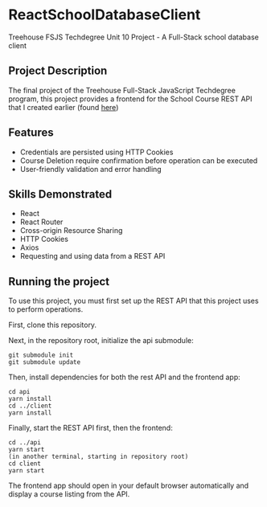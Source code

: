 # ReactSchoolDatabaseClient
Treehouse FSJS Techdegree Unit 10 Project - A Full-Stack school database client

## Project Description
The final project of the Treehouse Full-Stack JavaScript Techdegree program, this project provides a frontend for the School Course REST API that I created earlier (found [here](https://github.com/ZTMowrer947/SchoolDatabaseAPI))

## Features
- Credentials are persisted using HTTP Cookies
- Course Deletion require confirmation before operation can be executed
- User-friendly validation and error handling

## Skills Demonstrated
- React
- React Router
- Cross-origin Resource Sharing
- HTTP Cookies
- Axios
- Requesting and using data from a REST API

## Running the project
To use this project, you must first set up the REST API that this project uses to perform operations.

First, clone this repository.

Next, in the repository root, initialize the api submodule:
```
git submodule init
git submodule update
```

Then, install dependencies for both the rest API and the frontend app:
```
cd api
yarn install
cd ../client
yarn install
```

Finally, start the REST API first, then the frontend:
```
cd ../api
yarn start
(in another terminal, starting in repository root)
cd client
yarn start
```

The frontend app should open in your default browser automatically and display a course listing from the API.
